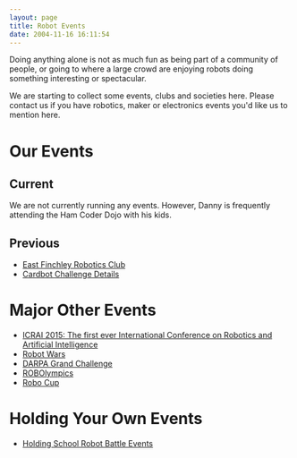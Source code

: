 ```yaml
---
layout: page
title: Robot Events
date: 2004-11-16 16:11:54
---
```

Doing anything alone is not as much fun as being part of a community of people, 
or going to where a large crowd are enjoying robots doing something interesting or spectacular.

We are starting to collect some events, clubs and societies here. 
Please contact us if you have robotics, maker or electronics events you'd like us to mention here.

# Our Events

## Current

We are not currently running any events. However, Danny is frequently attending the Ham Coder Dojo with his kids.

## Previous

* [East Finchley Robotics Club](/wiki/east_finchley_robotics_club.html)
* [Cardbot Challenge Details](/wiki/cardbot_challenge_details.html)

# Major Other Events

* [ICRAI 2015: The first ever International Conference on Robotics and Artificial Intelligence](/pages/icra_2015.html)
* [Robot Wars](/wiki/robot_wars.html)
* [DARPA Grand Challenge](darpa_grand_challenge.html)
* [ROBOlympics](/wiki/robolympics.html)
* [Robo Cup](/wiki/robo_cup.html)

# Holding Your Own Events

* [Holding School Robot Battle Events](/wiki/holding_school_robot_battle_events.html)

